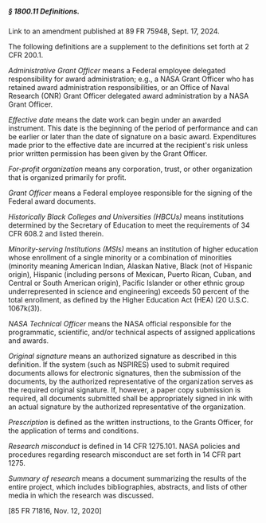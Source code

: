 ##### § 1800.11 Definitions. #####

Link to an amendment published at 89 FR 75948, Sept. 17, 2024.

The following definitions are a supplement to the definitions set forth at 2 CFR 200.1.

*Administrative Grant Officer* means a Federal employee delegated responsibility for award administration; e.g., a NASA Grant Officer who has retained award administration responsibilities, or an Office of Naval Research (ONR) Grant Officer delegated award administration by a NASA Grant Officer.

*Effective date* means the date work can begin under an awarded instrument. This date is the beginning of the period of performance and can be earlier or later than the date of signature on a basic award. Expenditures made prior to the effective date are incurred at the recipient's risk unless prior written permission has been given by the Grant Officer.

*For-profit organization* means any corporation, trust, or other organization that is organized primarily for profit.

*Grant Officer* means a Federal employee responsible for the signing of the Federal award documents.

*Historically Black Colleges and Universities (HBCUs)* means institutions determined by the Secretary of Education to meet the requirements of 34 CFR 608.2 and listed therein.

*Minority-serving Institutions (MSIs)* means an institution of higher education whose enrollment of a single minority or a combination of minorities (minority meaning American Indian, Alaskan Native, Black (not of Hispanic origin), Hispanic (including persons of Mexican, Puerto Rican, Cuban, and Central or South American origin), Pacific Islander or other ethnic group underrepresented in science and engineering) exceeds 50 percent of the total enrollment, as defined by the Higher Education Act (HEA) (20 U.S.C. 1067k(3)).

*NASA Technical Officer* means the NASA official responsible for the programmatic, scientific, and/or technical aspects of assigned applications and awards.

*Original signature* means an authorized signature as described in this definition. If the system (such as NSPIRES) used to submit required documents allows for electronic signatures, then the submission of the documents, by the authorized representative of the organization serves as the required original signature. If, however, a paper copy submission is required, all documents submitted shall be appropriately signed in ink with an actual signature by the authorized representative of the organization.

*Prescription* is defined as the written instructions, to the Grants Officer, for the application of terms and conditions.

*Research misconduct* is defined in 14 CFR 1275.101. NASA policies and procedures regarding research misconduct are set forth in 14 CFR part 1275.

*Summary of research* means a document summarizing the results of the entire project, which includes bibliographies, abstracts, and lists of other media in which the research was discussed.

[85 FR 71816, Nov. 12, 2020]